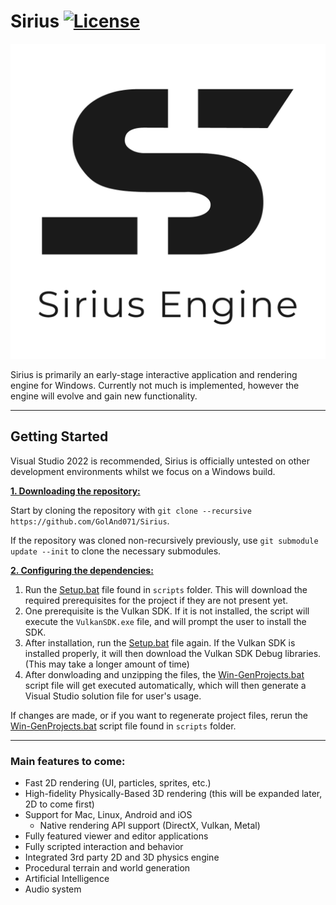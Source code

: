 # Sirius [![License](https://img.shields.io/github/license/GolAnd071/Sirius.svg)](https://github.com/GolAnd071/Sirius/blob/master/LICENSE)

![Sirius](/Resources/Branding/Sirius_Logo_Text_Light_Square.png?raw=true "Sirius")

Sirius is primarily an early-stage interactive application and rendering engine for Windows. Currently not much is implemented, however the engine will evolve and gain new functionality.

***

## Getting Started
Visual Studio 2022 is recommended, Sirius is officially untested on other development environments whilst we focus on a Windows build.

<ins>**1. Downloading the repository:**</ins>

Start by cloning the repository with `git clone --recursive https://github.com/GolAnd071/Sirius`.

If the repository was cloned non-recursively previously, use `git submodule update --init` to clone the necessary submodules.

<ins>**2. Configuring the dependencies:**</ins>

1. Run the [Setup.bat](https://github.com/GolAnd071/Sirius/blob/master/scripts/Setup.bat) file found in `scripts` folder. This will download the required prerequisites for the project if they are not present yet.
2. One prerequisite is the Vulkan SDK. If it is not installed, the script will execute the `VulkanSDK.exe` file, and will prompt the user to install the SDK.
3. After installation, run the [Setup.bat](https://github.com/GolAnd071/Sirius/blob/master/scripts/Setup.bat) file again. If the Vulkan SDK is installed properly, it will then download the Vulkan SDK Debug libraries. (This may take a longer amount of time)
4. After donwloading and unzipping the files, the [Win-GenProjects.bat](https://github.com/GolAnd071/Sirius/blob/master/scripts/Win-GenProjects.bat) script file will get executed automatically, which will then generate a Visual Studio solution file for user's usage.

If changes are made, or if you want to regenerate project files, rerun the [Win-GenProjects.bat](https://github.com/GolAnd071/Sirius/blob/master/scripts/Win-GenProjects.bat) script file found in `scripts` folder.

***

### Main features to come:
- Fast 2D rendering (UI, particles, sprites, etc.)
- High-fidelity Physically-Based 3D rendering (this will be expanded later, 2D to come first)
- Support for Mac, Linux, Android and iOS
    - Native rendering API support (DirectX, Vulkan, Metal)
- Fully featured viewer and editor applications
- Fully scripted interaction and behavior
- Integrated 3rd party 2D and 3D physics engine
- Procedural terrain and world generation
- Artificial Intelligence
- Audio system

